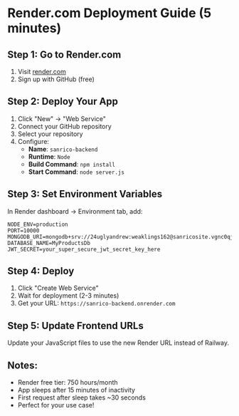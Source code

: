 # Render.com Deployment Guide (5 minutes)

## Step 1: Go to Render.com
1. Visit [render.com](https://render.com/)
2. Sign up with GitHub (free)

## Step 2: Deploy Your App
1. Click "New" → "Web Service"
2. Connect your GitHub repository
3. Select your repository
4. Configure:
   - **Name**: `sanrico-backend`
   - **Runtime**: `Node`
   - **Build Command**: `npm install`
   - **Start Command**: `node server.js`

## Step 3: Set Environment Variables
In Render dashboard → Environment tab, add:
```
NODE_ENV=production
PORT=10000
MONGODB_URI=mongodb+srv://24uglyandrew:weaklings162@sanricosite.vgnc0qj.mongodb.net/
DATABASE_NAME=MyProductsDb
JWT_SECRET=your_super_secure_jwt_secret_key_here
```

## Step 4: Deploy
1. Click "Create Web Service"
2. Wait for deployment (2-3 minutes)
3. Get your URL: `https://sanrico-backend.onrender.com`

## Step 5: Update Frontend URLs
Update your JavaScript files to use the new Render URL instead of Railway.

## Notes:
- Render free tier: 750 hours/month
- App sleeps after 15 minutes of inactivity
- First request after sleep takes ~30 seconds
- Perfect for your use case!
